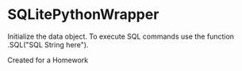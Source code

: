 # SQLitePythonWrapper

Initialize the data object.
To execute SQL commands use the function .SQL("SQL String here").

Created for a Homework
